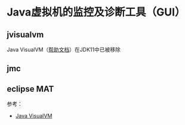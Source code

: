# Java虚拟机的监控及诊断工具（GUI）

## jvisualvm
Java VisualVM（[帮助文档](https://docs.oracle.com/javase/8/docs/technotes/guides/visualvm/)）在JDK11中已被移除

## jmc

## eclipse MAT

参考：

- [Java VisualVM](https://docs.oracle.com/javase/8/docs/technotes/guides/visualvm/)
